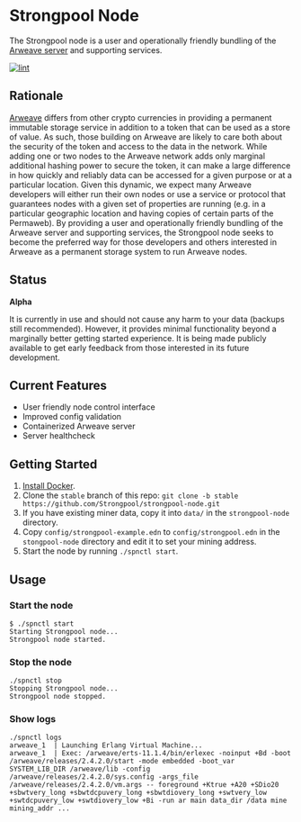 # Strongpool Node

The Strongpool node is a user and operationally friendly bundling of the
[Arweave server](https://github.com/ArweaveTeam/arweave) and supporting
services.

[![lint](https://github.com/Strongpool/strongpool-node/actions/workflows/lint.yml/badge.svg)](https://github.com/Strongpool/strongpool-node/actions/workflows/lint.yml)

## Rationale

[Arweave](https://www.arweave.org/) differs from other crypto currencies in
providing a permanent immutable storage service in addition to a token that can
be used as a store of value. As such, those building on Arweave are likely to
care both about the security of the token and access to the data in the network.
While adding one or two nodes to the Arweave network adds only marginal
additional hashing power to secure the token, it can make a large difference in
how quickly and reliably data can be accessed for a given purpose or at a
particular location. Given this dynamic, we expect many Arweave developers will
either run their own nodes or use a service or protocol that guarantees nodes
with a given set of properties are running (e.g. in a particular geographic
location and having copies of certain parts of the Permaweb). By providing a
user and operationally friendly bundling of the Arweave server and supporting
services, the Strongpool node seeks to become the preferred way for those
developers and others interested in Arweave as a permanent storage system to run
Arweave nodes.

## Status

**Alpha**

It is currently in use and should not cause any harm to your data (backups still
recommended). However, it provides minimal functionality beyond a marginally
better getting started experience. It is being made publicly available to get
early feedback from those interested in its future development.

## Current Features

- User friendly node control interface
- Improved config validation
- Containerized Arweave server
- Server healthcheck

## Getting Started

1. [Install Docker](https://docs.docker.com/engine/install/).
2. Clone the `stable` branch of this repo: `git clone -b stable https://github.com/Strongpool/strongpool-node.git`
3. If you have existing miner data, copy it into `data/` in the `strongpool-node` directory.
4. Copy `config/strongpool-example.edn` to `config/strongpool.edn` in the `stongpool-node` directory and edit it to set your mining address.
5. Start the node by running `./spnctl start`.

## Usage

### Start the node

```
$ ./spnctl start
Starting Strongpool node...
Strongpool node started.
```

### Stop the node

```
./spnctl stop
Stopping Strongpool node...
Strongpool node stopped.
```

### Show logs

```
./spnctl logs
arweave_1  | Launching Erlang Virtual Machine...
arweave_1  | Exec: /arweave/erts-11.1.4/bin/erlexec -noinput +Bd -boot /arweave/releases/2.4.2.0/start -mode embedded -boot_var SYSTEM_LIB_DIR /arweave/lib -config /arweave/releases/2.4.2.0/sys.config -args_file /arweave/releases/2.4.2.0/vm.args -- foreground +Ktrue +A20 +SDio20 +sbwtvery_long +sbwtdcpuvery_long +sbwtdiovery_long +swtvery_low +swtdcpuvery_low +swtdiovery_low +Bi -run ar main data_dir /data mine mining_addr ...
```

